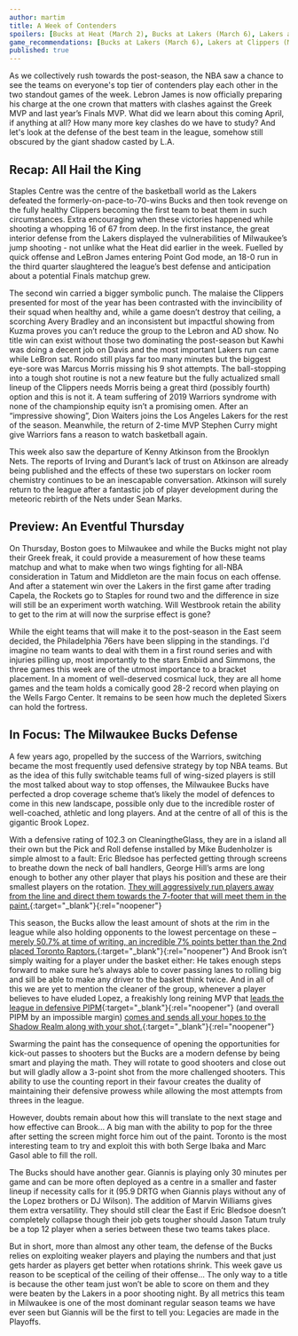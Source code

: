 ```yaml
---
author: martim
title: A Week of Contenders
spoilers: [Bucks at Heat (March 2), Bucks at Lakers (March 6), Lakers at Clippers (March 8)]
game_recommendations: [Bucks at Lakers (March 6), Lakers at Clippers (March 8)]
published: true
---
```


As we collectively rush towards the post-season, the NBA saw a chance to see the teams on everyone's top tier of contenders play each other in the two standout games of the week. Lebron James is now officially preparing his charge at the one crown that matters with clashes against the Greek MVP and last year’s Finals MVP. What did we learn about this coming April, if anything at all? How many more key clashes do we have to study? And let's look at the defense of the best team in the league, somehow still obscured by the giant shadow casted by L.A.

<!--spoilers-->

## Recap: All Hail the King

Staples Centre was the centre of the basketball world as the Lakers defeated the formerly-on-pace-to-70-wins Bucks and then took revenge on the fully healthy Clippers becoming the first team to beat them in such circumstances. Extra encouraging when these victories happened while shooting a whopping 16 of 67 from deep. In the first instance, the great interior defense from the Lakers displayed the vulnerabilities of Milwaukee’s jump shooting - not unlike what the Heat did earlier in the week. Fuelled by quick offense and LeBron James entering Point God mode, an 18-0 run in the third quarter slaughtered the league’s best defense and anticipation about a potential Finals matchup grew.

The second win carried a bigger symbolic punch. The malaise the Clippers presented for most of the year has been contrasted with the invincibility of their squad when healthy and, while a game doesn’t 
destroy that ceiling, a scorching Avery Bradley and an inconsistent but impactful showing from Kuzma proves you can’t reduce the group to the Lebron and AD show. No title win can exist without those two dominating the post-season but Kawhi was doing a decent job on Davis and the most important Lakers run came while LeBron sat. Rondo still plays far too many minutes but the biggest eye-sore was Marcus Morris missing his 9 shot attempts. The ball-stopping into a tough shot routine is not a new feature but the fully actualized small lineup of the Clippers needs Morris being a great third (possibly fourth) option and this is not it. A team suffering of 2019 Warriors syndrome with none of the championship equity isn’t a promising omen.
After an “impressive showing”, Dion Waiters joins the Los Angeles Lakers for the rest of the season. Meanwhile, the return of 2-time MVP Stephen Curry might give Warriors fans a reason to watch basketball again.

This week also saw the departure of Kenny Atkinson from the Brooklyn Nets. The reports of Irving and Durant’s lack of trust on Atkinson are already being published and the effects of these two superstars on locker room chemistry continues to be an inescapable conversation. Atkinson will surely return to the league after a fantastic job of player development during the meteoric rebirth of the Nets under Sean Marks.

## Preview: An Eventful Thursday

On Thursday, Boston goes to Milwaukee and while the Bucks might not play their Greek freak, it could provide a measurement of how these teams matchup and what to make when two wings fighting for all-NBA consideration in Tatum and Middleton are the main focus on each offense. And after a statement win over the Lakers in the first game after trading Capela, the Rockets go to Staples for round two and the difference in size will still be an experiment worth watching. Will Westbrook retain the ability to get to the rim at will now the surprise effect is gone?

While the eight teams that will make it to the post-season in the East seem decided, the Philadelphia 76ers have been slipping in the standings. I'd imagine no team wants to deal with them in a first round series and with injuries pilling up, most importantly to the stars Embiid and Simmons, the three games this week are of the utmost importance to a bracket placement. In a moment of well-deserved cosmical luck, they are all home games and the team holds a comically good 28-2 record when playing on the Wells Fargo Center. It remains to be seen how much the depleted Sixers can hold the fortress.

## In Focus: The Milwaukee Bucks Defense

A few years ago, propelled by the success of the Warriors, switching became the most frequently used defensive strategy by top NBA teams. But as the idea of this fully switchable teams full of wing-sized players is still the most talked about way to stop offenses, the Milwaukee Bucks have perfected a drop coverage scheme that’s likely the model of defences to come in this new landscape, possible only due to the incredible roster of well-coached, athletic and long players. And at the centre of all of this is the gigantic Brook Lopez.

With a defensive rating of 102.3 on CleaningtheGlass, they are in a island all their own but the Pick and Roll defense installed by Mike Budenholzer is simple almost to a fault: Eric Bledsoe has perfected getting through screens to breathe down the neck of ball handlers, George Hill’s arms are long enough to bother any other player that plays his position and these are their smallest players on the rotation. [They will aggressively run players away from the line and direct them towards the 7-footer that will meet them in the paint.](https://videos.nba.com/nba/pbp/media/2020/03/04/0021900924/341/a506548b-b3a0-d2c6-79cf-da152d4299ad_1280x720.mp4){:target="_blank"}{:rel="noopener"}

This season, the Bucks allow the least amount of shots at the rim in the league while also holding opponents to the lowest percentage on these – [merely 50.7% at time of writing, an incredible 7% points better than the 2nd placed Toronto Raptors.](https://stats.nba.com/teams/defense-dash-lt6/?sort=LT_06_PCT&dir=-1){:target="_blank"}{:rel="noopener"} And Brook isn’t simply waiting for a player under the basket either: He takes enough steps forward to make sure he’s always able to cover passing lanes to rolling big and sill be able to make any driver to the basket think twice. And in all of this we are yet to mention the cleaner of the group, whenever a player believes to have eluded Lopez, a freakishly long reining MVP that [leads the league in defensive PIPM](https://www.bball-index.com/current-pipm/){:target="_blank"}{:rel="noopener"} (and overall PIPM by an impossible margin) [comes and sends all your hopes to the Shadow Realm along with your shot.](https://videos.nba.com/nba/pbp/media/2020/02/24/0021900851/185/10872f69-0778-013e-0d9d-9c3e984b0d16_1280x720.mp4){:target="_blank"}{:rel="noopener"}

Swarming the paint has the consequence of opening the opportunities for kick-out passes to shooters but the Bucks are a modern defense by being smart and playing the math. They will rotate to good shooters and close out but will gladly allow a 3-point shot from the more challenged shooters. This ability to use the counting report in their favour creates the duality of maintaining their defensive prowess while allowing the most attempts from threes in the league.

However, doubts remain about how this will translate to the next stage and how effective can Brook… A big man with the ability to pop for the three after setting the screen might force him out of the paint. Toronto is the most interesting team to try and exploit this with both Serge Ibaka and Marc Gasol able to fill the roll.

The Bucks should have another gear. Giannis is playing only 30 minutes per game and can be more often deployed as a centre in a smaller and faster lineup if necessity calls for it (95.9 DRTG when Giannis plays without any of the Lopez brothers or DJ Wilson). The addition of Marvin Williams gives them extra versatility. They should still clear the East if Eric Bledsoe doesn’t completely collapse though their job gets tougher should Jason Tatum truly be a top 12 player when a series between these two teams takes place.

But in short, more than almost any other team, the defense of the Bucks relies on exploiting weaker players and playing the numbers and that just gets harder as players get better when rotations shrink. This week gave us reason to be sceptical of the ceiling of their offense… The only way to a title is because the other team just won’t be able to score on them and they were beaten by the Lakers in a poor shooting night. By all metrics this team in Milwaukee is one of the most dominant regular season teams we have ever seen but Giannis will be the first to tell you: Legacies are made in the Playoffs.
